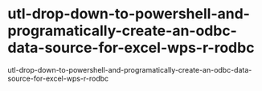 # utl-drop-down-to-powershell-and-programatically-create-an-odbc-data-source-for-excel-wps-r-rodbc
utl-drop-down-to-powershell-and-programatically-create-an-odbc-data-source-for-excel-wps-r-rodbc
